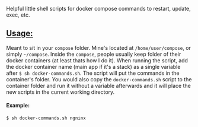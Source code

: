 Helpful little shell scripts for docker compose commands to restart, update, exec, etc.




## <ins>**Usage:**</ins>
Meant to sit in your `compose` folder. Mine's located at `/home/user/compose`, or simply `~/compose`. Inside the `compose`, people usually keep folder of their docker containers (at least thats how I do it). When running the script, add the docker container name (main app if it's a stack) as a single variable after `$ sh docker-commands.sh`. The script will put the commands in the container's folder. You would also copy the `docker-commands.sh` script to the container folder and run it without a variable afterwards and it will place the new scripts in the current working directory. 

 
#### Example:
`$ sh docker-commands.sh ngninx`
